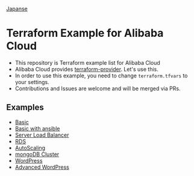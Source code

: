 [Japanse](README_JA,md)

# Terraform Example for Alibaba Cloud
- This repository is Terraform example list for Alibaba Cloud
- Alibaba Cloud provides [terraform-provider](https://github.com/alibaba/terraform-provider). Let's use this.
- In order to use this example, you need to change `terraform.tfvars` to your settings.
- Contributions and Issues are welcome and will be merged via PRs.

## Examples
- [Basic](/basic_sample/)
- [Basic with ansible](/basic_sample_with_ansible/)
- [Server Load Balancer](/slb_sample/)
- [RDS](/slb_sample/)
- [AutoScaling](/autoscaling_sample/)
- [mongoDB Cluster](/mongo_cluster_sample/)
- [WordPress](/wordpress_sample/)
- [Advanced WordPress](/wordpress_advanced_sample/)
